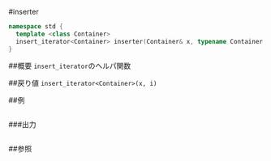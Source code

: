 #inserter
```cpp
namespace std {
  template <class Container>
  insert_iterator<Container> inserter(Container& x, typename Container::iterator i);
}
```

##概要
`insert_iterator`のヘルパ関数


##戻り値
`insert_iterator<Container>(x, i)`


##例
```cpp
```

###出力
```
```

##参照
